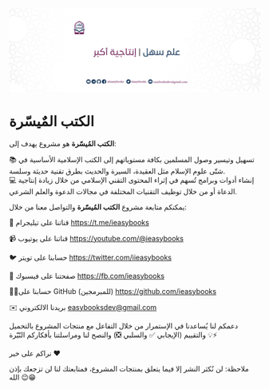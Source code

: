 ![الغلاف](profile/cover.png)

# الكتب المٌيسّرة

**الكتب المُيسّرة** هو مشروع يهدف إلى:

📚 تسهيل وتيسير وصول المسلمين بكافة مستوياتهم إلى الكتب الإسلامية الأساسية في شتّى علوم الإسلام مثل العقيدة، السيرة والحديث بطرق تقنية حديثة وسلسة.  
💻 إنشاء أدوات وبرامج تُسهم في إثراء المحتوى التقني الإسلامي من خلال زيادة إنتاجية الدعاة أو من خلال توظيف التقنيات المختلفة في مجالات الدعوة والعلم الشرعي.

يمكنكم متابعة مشروع **الكتب المُيسّرة** والتواصل معنا من خلال:

💬 قناتنا على تيليجرام
https://t.me/ieasybooks

📹 قناتنا على يوتيوب
https://youtube.com/@ieasybooks

🐦 حسابنا على تويتر
https://twitter.com/iieasybooks

📜 صفحتنا على فيسبوك
https://fb.com/ieasybooks

👨‍💻حسابنا على GitHub (للمبرمجين)
https://github.com/ieasybooks

✉️ بريدنا الالكتروني
easybooksdev@gmail.com

دعمكم لنا يُساعدنا في الإستمرار من خلال التفاعل مع منتجات المشروع بالتحميل والتقييم (الإيجابي ✅ والسلبي ❎) والنصح لنا ومراسلتنا بأفكاركم النّيّرة 💡⚡️

نراكم على خير ❤️

ملاحظة: لن نُكثر النشر إلا فيما يتعلق بمنتجات المشروع، فمتابعتك لنا لن تزجعك بإذن الله 😉😁
